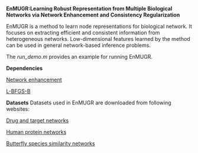 **EnMUGR:Learning Robust Representation from Multiple Biological Networks via Network Enhancement and Consistency Regularization**

EnMUGR is a method to learn node representations for biological network. It focuses on extracting efficient and consistent information from heterogeneous networks. Low-dimensional features learned by the method can be used in general network-based inference problems.

The _run_demo.m_ provides an example for running EnMUGR.

**Dependencies**

[Network enhancement](http://snap.stanford.edu/ne/)

[L-BFGS-B](https://www.mathworks.com/matlabcentral/fileexchange/35104-lbfgsb--l-bfgs-b--mex-wrapper)

**Datasets**
Datasets used in EnMUGR are downloaded from following websites:

[Drug and target networks](https://github.com/luoyunan/DTINet)

[Human protein networks](http://cb.csail.mit.edu/cb/mashup/)

[Butterfly species similarity networks](http://snap.stanford.edu/ne/)
